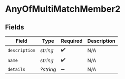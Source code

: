 # AnyOfMultiMatchMember2


## Fields

| Field              | Type               | Required           | Description        |
| ------------------ | ------------------ | ------------------ | ------------------ |
| `description`      | *string*           | :heavy_check_mark: | N/A                |
| `name`             | *string*           | :heavy_check_mark: | N/A                |
| `details`          | *?string*          | :heavy_minus_sign: | N/A                |